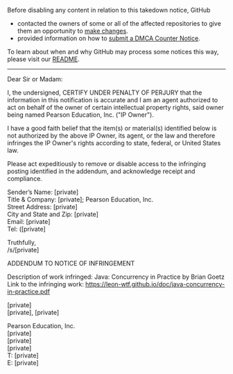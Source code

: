 Before disabling any content in relation to this takedown notice, GitHub
- contacted the owners of some or all of the affected repositories to give them an opportunity to [make changes](https://docs.github.com/en/github/site-policy/dmca-takedown-policy#a-how-does-this-actually-work).
- provided information on how to [submit a DMCA Counter Notice](https://docs.github.com/en/articles/guide-to-submitting-a-dmca-counter-notice).

To learn about when and why GitHub may process some notices this way, please visit our [README](https://github.com/github/dmca/blob/master/README.md#anatomy-of-a-takedown-notice).

---


Dear Sir or Madam:
 
I, the undersigned, CERTIFY UNDER PENALTY OF PERJURY that the information in this notification is accurate and I am an agent authorized to act on behalf of the owner of certain intellectual property rights, said owner being named Pearson Education, Inc. ("IP Owner").

I have a good faith belief that the item(s) or material(s) identified below is not authorized by the above IP Owner, its agent, or the law and therefore infringes the IP Owner's rights according to state, federal, or United States law.

Please act expeditiously to remove or disable access to the infringing posting identified in the addendum, and acknowledge receipt and compliance.
 
Sender’s Name: [private]                        
Title & Company:  [private]; Pearson Education, Inc.        
Street Address:   [private]  
City and State and Zip:   [private]  
Email: [private]  
Tel: ([private]                   
 
Truthfully,  
/s/[private]  
 
ADDENDUM TO NOTICE OF INFRINGEMENT

Description of work infringed: Java: Concurrency in Practice by Brian Goetz  
Link to the infringing work: https://leon-wtf.github.io/doc/java-concurrency-in-practice.pdf

[private]  
[private], [private]  
 
Pearson Education, Inc.  
[private]  
[private]  
[private]  
T: [private]  
E: [private]  

